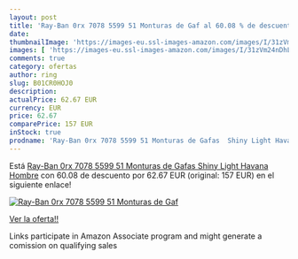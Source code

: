 ```yaml
---
layout: post
title: 'Ray-Ban 0rx 7078 5599 51 Monturas de Gaf al 60.08 % de descuento'
date: 
thumbnailImage: 'https://images-eu.ssl-images-amazon.com/images/I/31zVm24nDhL._SL200_.jpg'
images: [ 'https://images-eu.ssl-images-amazon.com/images/I/31zVm24nDhL._SL200_.jpg' ]
comments: true
category: ofertas
author: ring
slug: B01CR0HOJ0
description:
actualPrice: 62.67 EUR
currency: EUR
price: 62.67
comparePrice: 157 EUR
inStock: true
prodname: 'Ray-Ban 0rx 7078 5599 51 Monturas de Gafas  Shiny Light Havana  Hombre'
---
```


Está [Ray-Ban 0rx 7078 5599 51 Monturas de Gafas  Shiny Light Havana  Hombre](https://www.amazon.es/dp/B01CR0HOJ0/?tag=tolees-21) con 60.08 de descuento por 62.67 EUR (original: 157 EUR) en el siguiente enlace!

[![Ray-Ban 0rx 7078 5599 51 Monturas de Gaf](https://images-eu.ssl-images-amazon.com/images/I/31zVm24nDhL._SL200_.jpg)](https://www.amazon.es/dp/B01CR0HOJ0/?tag=tolees-21)

[Ver la oferta!!](https://www.amazon.es/dp/B01CR0HOJ0/?tag=tolees-21)

Links participate in Amazon Associate program and might generate a comission on qualifying sales


